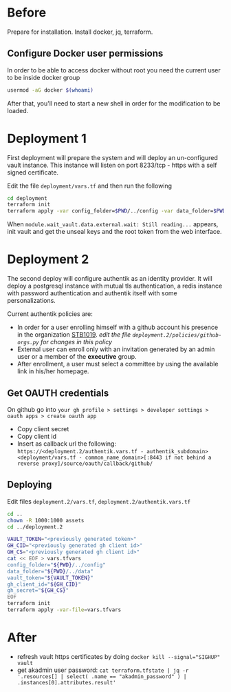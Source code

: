 # Before
Prepare for installation. Install docker, jq, terraform.

## Configure Docker user permissions

In order to be able to access docker without root you need the current user to be inside docker group
```bash
usermod -aG docker $(whoami)
```
After that, you'll need to start a new shell in order for the modification to be loaded.

<!--## Configure Docker logging 

Docker logs everything an application outputs.
That can cause disk usage problems after a while.

Configure docker to log as json-file limiting the file sizes and number of maintained instances before rotation.

1) Edit `/etc/docker/daemon.json` and add this directives in the root object.

```json
{
  "metrics-addr" : "127.0.0.1:9323",
  "log-driver": "json-file",
  "log-opts": {
    "max-size": "256m",
    "max-file": "4",
    "compress": "true"
  }
}
```

As presented logs will occupy a maximum of 1024MB in 4 files in a compressed format.-->

# Deployment 1

First deployment will prepare the system and will deploy an un-configured vault instance.
This instance will listen on port 8233/tcp - https with a self signed certificate.

Edit the file `deployment/vars.tf` and then run the following
```bash
cd deployment
terraform init
terraform apply -var config_folder=$PWD/../config -var data_folder=$PWD/../data
```

When `module.wait_vault.data.external.wait: Still reading...` appears, init vault and get the unseal keys and the root token from the web interface.

# Deployment 2

The second deploy will configure authentik as an identity provider.
It will deploy a postgresql instance with mutual tls authentication, a redis instance with password authentication and authentik itself with some personalizations.

Current authentik policies are:
 - In order for a user enrolling himself with a github account his presence in the organization [STB1019](https://github.com/STB1019). _edit the file `deployment.2/policies/github-orgs.py` for changes in this policy_
 - External user can enroll only with an invitation generated by an admin user or a member of the **executive** group.
 - After enrollment, a user must select a committee by using the available link in his/her homepage.

## Get OAUTH credentials

On github go into `your gh profile > settings > developer settings > oauth apps > create oauth app`
 - Copy client secret
 - Copy client id
 - Insert as callback url the following: `https://<deployment.2/authentik.vars.tf - authentik_subdomain><deployment/vars.tf - common_name_domain>[:8443 if not behind a reverse proxy]/source/oauth/callback/github/`


## Deploying

Edit files `deployment.2/vars.tf`, `deployment.2/authentik.vars.tf`

```bash
cd ..
chown -R 1000:1000 assets
cd ../deployment.2

VAULT_TOKEN="<previously generated token>"
GH_CID="<previously generated gh client id>"
GH_CS="<previously generated gh client id>"
cat << EOF > vars.tfvars
config_folder="${PWD}/../config" 
data_folder="${PWD}/../data"
vault_token="${VAULT_TOKEN}"
gh_client_id="${GH_CID}"
gh_secret="${GH_CS}"
EOF
terraform init
terraform apply -var-file=vars.tfvars
```
 
# After
 - refresh vault https certificates by doing `docker kill --signal="SIGHUP" vault`
 - get akadmin user password: `cat terraform.tfstate | jq -r '.resources[] | select( .name == "akadmin_password" ) | .instances[0].attributes.result'`